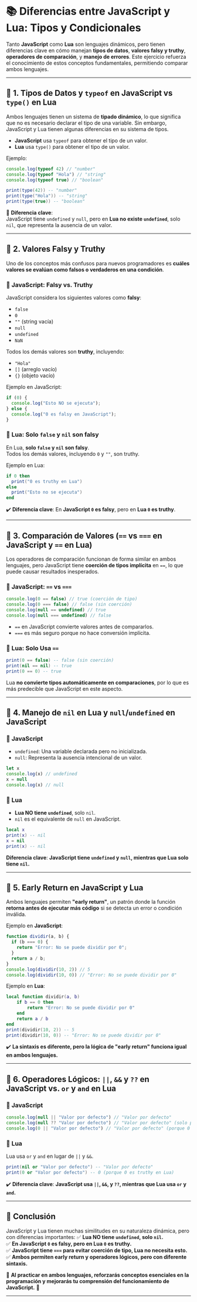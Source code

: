 # **📚 Diferencias entre JavaScript y Lua: Tipos y Condicionales**

Tanto **JavaScript** como **Lua** son lenguajes dinámicos, pero tienen diferencias clave en cómo manejan **tipos de datos**, **valores falsy y truthy**, **operadores de comparación**, y **manejo de errores**. Este ejercicio refuerza el conocimiento de estos conceptos fundamentales, permitiendo comparar ambos lenguajes.

---

## **📌 1. Tipos de Datos y `typeof` en JavaScript vs `type()` en Lua**
Ambos lenguajes tienen un sistema de **tipado dinámico**, lo que significa que no es necesario declarar el tipo de una variable. Sin embargo, JavaScript y Lua tienen algunas diferencias en su sistema de tipos.

- **JavaScript** usa `typeof` para obtener el tipo de un valor.
- **Lua** usa `type()` para obtener el tipo de un valor.

Ejemplo:
```javascript
console.log(typeof 42) // "number"
console.log(typeof "Hola") // "string"
console.log(typeof true) // "boolean"
```
```lua
print(type(42)) -- "number"
print(type("Hola")) -- "string"
print(type(true)) -- "boolean"
```

🚀 **Diferencia clave**:  
JavaScript tiene `undefined` y `null`, pero en **Lua no existe `undefined`**, solo `nil`, que representa la ausencia de un valor.

---

## **📌 2. Valores Falsy y Truthy**
Uno de los conceptos más confusos para nuevos programadores es **cuáles valores se evalúan como falsos o verdaderos en una condición**.

### 🔹 **JavaScript: Falsy vs. Truthy**
JavaScript considera los siguientes valores como **falsy**:
- `false`
- `0`
- `""` (string vacía)
- `null`
- `undefined`
- `NaN`

Todos los demás valores son **truthy**, incluyendo:
- `"Hola"`
- `[]` (arreglo vacío)
- `{}` (objeto vacío)

Ejemplo en JavaScript:
```javascript
if (0) {
  console.log("Esto NO se ejecuta");
} else {
  console.log("0 es falsy en JavaScript");
}
```

### 🔹 **Lua: Solo `false` y `nil` son falsy**
En Lua, **solo `false` y `nil` son falsy**.  
Todos los demás valores, incluyendo `0` y `""`, son truthy.

Ejemplo en Lua:
```lua
if 0 then
  print("0 es truthy en Lua")
else
  print("Esto no se ejecuta")
end
```
✔️ **Diferencia clave**: En **JavaScript `0` es falsy**, pero en **Lua `0` es truthy**.

---

## **📌 3. Comparación de Valores (`==` vs `===` en JavaScript y `==` en Lua)**
Los operadores de comparación funcionan de forma similar en ambos lenguajes, pero JavaScript tiene **coerción de tipos implícita** en `==`, lo que puede causar resultados inesperados.

### 🔹 **JavaScript: `==` vs `===`**
```javascript
console.log(0 == false) // true (coerción de tipo)
console.log(0 === false) // false (sin coerción)
console.log(null == undefined) // true
console.log(null === undefined) // false
```
- `==` en JavaScript convierte valores antes de compararlos.
- `===` es más seguro porque no hace conversión implícita.

### 🔹 **Lua: Solo Usa `==`**
```lua
print(0 == false) -- false (sin coerción)
print(nil == nil) -- true
print(0 == 0) -- true
```
Lua **no convierte tipos automáticamente en comparaciones**, por lo que es más predecible que JavaScript en este aspecto.

---

## **📌 4. Manejo de `nil` en Lua y `null`/`undefined` en JavaScript**
### 🔹 **JavaScript**
- `undefined`: Una variable declarada pero no inicializada.
- `null`: Representa la ausencia intencional de un valor.

```javascript
let x
console.log(x) // undefined
x = null
console.log(x) // null
```

### 🔹 **Lua**
- **Lua NO tiene `undefined`**, solo `nil`.
- `nil` es el equivalente de `null` en JavaScript.

```lua
local x
print(x) -- nil
x = nil
print(x) -- nil
```

**Diferencia clave**: **JavaScript tiene `undefined` y `null`, mientras que Lua solo tiene `nil`.**

---

## **📌 5. Early Return en JavaScript y Lua**
Ambos lenguajes permiten **"early return"**, un patrón donde la función **retorna antes de ejecutar más código** si se detecta un error o condición inválida.

Ejemplo en **JavaScript**:
```javascript
function dividir(a, b) {
  if (b === 0) {
    return "Error: No se puede dividir por 0";
  }
  return a / b;
}
console.log(dividir(10, 2)) // 5
console.log(dividir(10, 0)) // "Error: No se puede dividir por 0"
```

Ejemplo en **Lua**:
```lua
local function dividir(a, b)
    if b == 0 then
        return "Error: No se puede dividir por 0"
    end
    return a / b
end
print(dividir(10, 2)) -- 5
print(dividir(10, 0)) -- "Error: No se puede dividir por 0"
```
✔️ **La sintaxis es diferente, pero la lógica de "early return" funciona igual en ambos lenguajes.**

---

## **📌 6. Operadores Lógicos: `||`, `&&` y `??` en JavaScript vs. `or` y `and` en Lua**
### 🔹 **JavaScript**
```javascript
console.log(null || "Valor por defecto") // "Valor por defecto"
console.log(null ?? "Valor por defecto") // "Valor por defecto" (solo para null y undefined)
console.log(0 || "Valor por defecto") // "Valor por defecto" (porque 0 es falsy)
```

### 🔹 **Lua**
Lua usa `or` y `and` en lugar de `||` y `&&`.
```lua
print(nil or "Valor por defecto") -- "Valor por defecto"
print(0 or "Valor por defecto") -- 0 (porque 0 es truthy en Lua)
```
✔️ **Diferencia clave**: **JavaScript usa `||`, `&&`, y `??`, mientras que Lua usa `or` y `and`.**

---

## **📌 Conclusión**
JavaScript y Lua tienen muchas similitudes en su naturaleza dinámica, pero con diferencias importantes:
✅ **Lua NO tiene `undefined`, solo `nil`.**  
✅ **En JavaScript `0` es falsy, pero en Lua `0` es truthy.**  
✅ **JavaScript tiene `===` para evitar coerción de tipo, Lua no necesita esto.**  
✅ **Ambos permiten early return y operadores lógicos, pero con diferente sintaxis.**  

📌 **Al practicar en ambos lenguajes, reforzarás conceptos esenciales en la programación y mejorarás tu comprensión del funcionamiento de JavaScript.** 🚀

---
